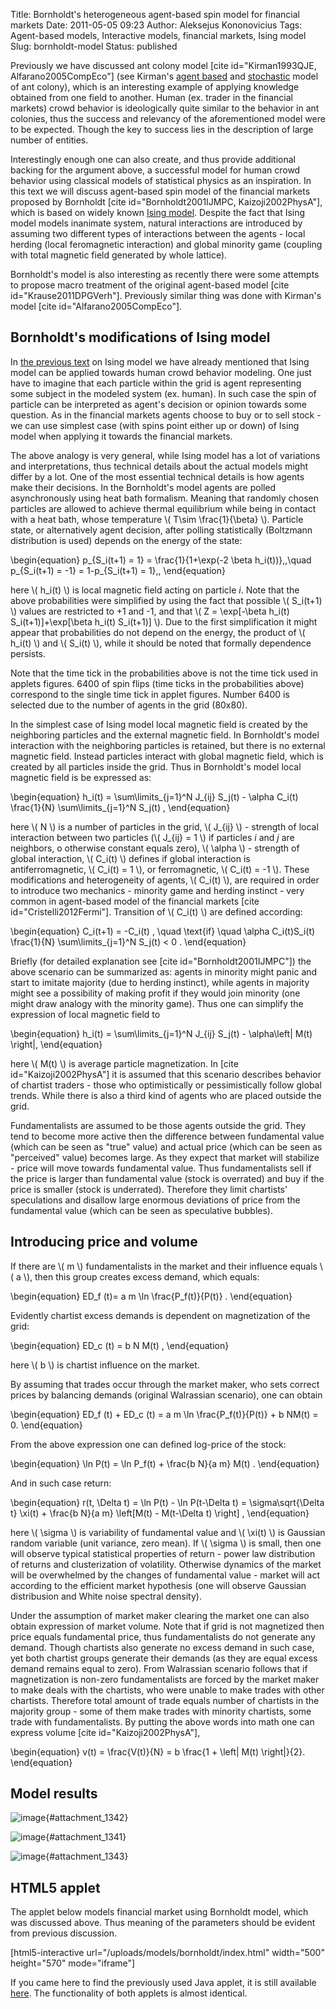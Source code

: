 Title: Bornholdt's heterogeneous agent-based spin model for financial markets
Date: 2011-05-05 09:23
Author: Aleksejus Kononovicius
Tags: Agent-based models, Interactive models, financial markets, Ising model
Slug: bornholdt-model
Status: published

Previously we have discussed ant colony model \[cite
id="Kirman1993QJE, Alfarano2005CompEco"\] (see Kirman's [agent
based](/kirman-ants "Kirman ant colony agent-based model on Physics of Risk website")
and
[stochastic](/stochastic-ant-colony-model "Kirman ant colony stochastic model on Physics of Risk website")
model of ant colony), which is an interesting example of applying
knowledge obtained from one field to another. Human (ex. trader in the
financial markets) crowd behavior is ideologically quite similar to the
behavior in ant colonies, thus the success and relevancy of the
aforementioned model were to be expected. Though the key to success lies
in the description of large number of entities.

Interestingly enough one can also create, and thus provide additional
backing for the argument above, a successful model for human crowd
behavior using classical models of statistical physics as an
inspiration. In this text we will discuss agent-based spin model of the
financial markets proposed by Bornholdt \[cite id="Bornholdt2001IJMPC,
Kaizoji2002PhysA"\], which is based on widely known [Ising
model](/ising-model "Ising model on Physics of Risk").<!--more-->
Despite the fact that Ising model models inanimate system, natural
interactions are introduced by assuming two different types of
interactions between the agents - local herding (local feromagnetic
interaction) and global minority game (coupling with total magnetic
field generated by whole lattice).

Bornholdt's model is also interesting as recently there were some
attempts to propose macro treatment of the original agent-based model
\[cite id="Krause2011DPGVerh"\]. Previously similar thing was done with
Kirman's model \[cite id="Alfarano2005CompEco"\].

Bornholdt's modifications of Ising model
----------------------------------------

In [the previous
text](/ising-model "Ising model on Physics of Risk website")
on Ising model we have already mentioned that Ising model can be applied
towards human crowd behavior modeling. One just have to imagine that
each particle within the grid is agent representing some subject in the
modeled system (ex. human). In such case the spin of particle can be
interpreted as agent's decision or opinion towards some question. As in
the financial markets agents choose to buy or to sell stock - we can use
simplest case (with spins point either up or down) of Ising model when
applying it towards the financial markets.

The above analogy is very general, while Ising model has a lot of
variations and interpretations, thus technical details about the actual
models might differ by a lot. One of the most essential technical
details is how agents make their decisions. In the Bornholdt's model
agents are polled asynchronously using heat bath formalism. Meaning that
randomly chosen particles are allowed to achieve thermal equilibrium
while being in contact with a heat bath, whose temperature \\\(  T\sim \frac{1}{\beta}  \\\). Particle state, or alternatively agent
decision, after polling statistically (Boltzmann distribution is used)
depends on the energy of the state:


\begin{equation}
 p\_{S\_i(t+1) = 1} = \frac{1}{1+\exp(-2 \beta h\_i(t))}\,,\quad p\_{S\_i(t+1) = -1} = 1-p\_{S\_i(t+1) = 1}\,,
\end{equation}


here \\\(  h\_i(t) \\\) is local magnetic field acting on particle *i*.
Note that the above probabilities were simplified by using the fact that
possible \\\(  S\_i(t+1) \\\) values are restricted to +1 and -1, and
that \\\(  Z = \exp\[-\beta h\_i(t) S\_i(t+1)\]+\exp\[\beta h\_i(t) S\_i(t+1)\] \\\). Due to the first simplification it might appear
that probabilities do not depend on the energy, the product of \\\( h\_i(t) \\\) and \\\(  S\_i(t) \\\), while it should be noted that formally
dependence persists.

Note that the time tick in the probabilities above is not the time tick
used in applets figures. 6400 of spin flips (time ticks in the
probabilities above) correspond to the single time tick in applet
figures. Number 6400 is selected due to the number of agents in the grid
(80x80).

In the simplest case of Ising model local magnetic field is created by
the neighboring particles and the external magnetic field. In
Bornholdt's model interaction with the neighboring particles is
retained, but there is no external magnetic field. Instead particles
interact with global magnetic field, which is created by all particles
inside the grid. Thus in Bornholdt's model local magnetic field is be
expressed as:


\begin{equation}
 h\_i(t) = \sum\limits\_{j=1}^N J\_{ij} S\_j(t) - \alpha C\_i(t) \frac{1}{N} \sum\limits\_{j=1}^N S\_j(t) ,
\end{equation}


here \\\(  N \\\) is a number of particles in the grid, \\\(  J\_{ij} \\\) - strength of local interaction between two particles (\\\( J\_{ij} = 1  \\\) if particles *i* and *j* are neighbors, o otherwise
constant equals zero), \\\(  \alpha \\\) - strength of global
interaction, \\\(  C\_i(t) \\\) defines if global interaction is
antiferromagnetic, \\\(  C\_i(t) = 1 \\\), or ferromagnetic, \\\( C\_i(t) = -1 \\\). These modifications and heterogeneity of agents, \\\( C\_i(t) \\\), are required in order to introduce two mechanics - minority
game and herding instinct - very common in agent-based model of the
financial markets \[cite id="Cristelli2012Fermi"\]. Transition of
\\\(  C\_i(t) \\\) are defined according:


\begin{equation}
 C\_i(t+1) = -C\_i(t) , \quad \text{if} \quad \alpha C\_i(t)S\_i(t) \frac{1}{N} \sum\limits\_{j=1}^N S\_j(t) &lt; 0 . 
\end{equation}


Briefly (for detailed explanation see \[cite id="Bornholdt2001IJMPC"\])
the above scenario can be summarized as: agents in minority might panic
and start to imitate majority (due to herding instinct), while agents in
majority might see a possibility of making profit if they would join
minority (one might draw analogy with the minority game). Thus one can
simplify the expression of local magnetic field to


\begin{equation}
 h\_i(t) = \sum\limits\_{j=1}^N J\_{ij} S\_j(t) - \alpha\left| M(t) \right|,
\end{equation}


here \\\(  M(t) \\\) is average particle magnetization. In \[cite
id="Kaizoji2002PhysA"\] it is assumed that this scenario describes
behavior of chartist traders - those who optimistically or
pessimistically follow global trends. While there is also a third kind
of agents who are placed outside the grid.

Fundamentalists are assumed to be those agents outside the grid. They
tend to become more active then the difference between fundamental value
(which can be seen as "true" value) and actual price (which can be seen
as "perceived" value) becomes large. As they expect that market will
stabilize - price will move towards fundamental value. Thus
fundamentalists sell if the price is larger than fundamental value
(stock is overrated) and buy if the price is smaller (stock is
underrated). Therefore they limit chartists' speculations and disallow
large enormous deviations of price from the fundamental value (which can
be seen as speculative bubbles).

Introducing price and volume
----------------------------

If there are \\\(  m \\\) fundamentalists in the market and their
influence equals \\\(  a \\\), then this group creates excess demand,
which equals:


\begin{equation}
 ED\_f (t)= a m \ln \frac{P\_f(t)}{P(t)} . 
\end{equation}


Evidently chartist excess demands is dependent on magnetization of the
grid:


\begin{equation}
 ED\_c (t) = b N M(t) , 
\end{equation}


here \\\(  b \\\) is chartist influence on the market.

By assuming that trades occur through the market maker, who sets correct
prices by balancing demands (original Walrassian scenario), one can
obtain


\begin{equation}
 ED\_f (t) + ED\_c (t) = a m \ln \frac{P\_f(t)}{P(t)} + b NM(t) = 0. 
\end{equation}


From the above expression one can defined log-price of the stock:


\begin{equation}
 \ln P(t) = \ln P\_f(t) + \frac{b N}{a m} M(t) . 
\end{equation}


And in such case return:


\begin{equation}
 r(t, \Delta t) = \ln P(t) - \ln P(t-\Delta t) = \sigma\sqrt{\Delta t} \xi(t) + \frac{b N}{a m} \left\[M(t) - M(t-\Delta t) \right\] , 
\end{equation}


here \\\(  \sigma \\\) is variability of fundamental value and \\\( \xi(t) \\\) is Gaussian random variable (unit variance, zero mean). If
\\\(  \sigma \\\) is small, then one will observe typical statistical
properties of return - power law distribution of returns and
clusterization of volatility. Otherwise dynamics of the market will be
overwhelmed by the changes of fundamental value - market will act
according to the efficient market hypothesis (one will observe Gaussian
distribusion and White noise spectral density).

Under the assumption of market maker clearing the market one can also
obtain expression of market volume. Note that if grid is not magnetized
then price equals fundamental price, thus fundamentalists do not
generate any demand. Though chartists also generate no excess demand in
such case, yet both chartist groups generate their demands (as they are
equal excess demand remains equal to zero). From Walrassian scenario
follows that if magnetization is non-zero fundamentalists are forced by
the market maker to make deals with the chartists, who were unable to
make trades with other chartists. Therefore total amount of trade equals
number of chartists in the majority group - some of them make trades
with minority chartists, some trade with fundamentalists. By putting the
above words into math one can express volume \[cite
id="Kaizoji2002PhysA"\],


\begin{equation}
 v(t) = \frac{V(t)}{N} = b \frac{1 + \left| M(t) \right|}{2}. 
\end{equation}


Model results
-------------

![image](/uploads/2011/02/phase_bornholdt.png "Phases observed in Bornholdt model: calmness (left
figure), chaotic frustration (right figure). Note that Bornholdt doesn&#x27;t
reach stable state - shown phases interchange during whole model
evolution."){#attachment_1342} 

![image](/uploads/2011/02/price_bornholdt.png "Evolution of log-price (red curve) and fundamental
log-price (blue curve). Note that price fluctuations are by far stronger
than fluctuations of fundamental price. Financial bubbles occur and end
without major change in fundamental
price."){#attachment_1341} 

![image](/uploads/2011/02/stats_bornholdt.png "Statistical properties, probability density function
((a) and (c)) and spectral density ((b) and (d)), of normalized return
(red curve) and changes of fundamental price (blue curve) observed in
Bornholdt model. Figures (a) and (b) were obtained with small σ values,
while (c) and (d) were obtained with significantly larger σ values. All
figures use lg-lg scales. Note the (lack of) differences between
statistical properties of return and changes of fundamental
price."){#attachment_1343} 

HTML5 applet
------------

The applet below models financial market using Bornholdt model, which
was discussed above. Thus meaning of the parameters should be evident
from previous discussion.

[html5-interactive
url="/uploads/models/bornholdt/index.html"
width="500" height="570" mode="iframe"]

If you came here to find the previously used Java applet, it is still
available
[here](/uploads/models/old-java/bornholdt-en.html). The
functionality of both applets is almost identical.
